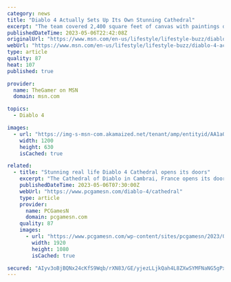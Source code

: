 ```yaml
---
category: news
title: "Diablo 4 Actually Sets Up Its Own Stunning Cathedral"
excerpt: "The team covered 2,400 square feet of canvas with paintings depicting characters and events from Diablo 4, in the series' characteristic gothic style. The entire thing was set up in one month, which ..."
publishedDateTime: 2023-05-06T22:42:08Z
originalUrl: "https://www.msn.com/en-us/lifestyle/lifestyle-buzz/diablo-4-actually-sets-up-its-own-stunning-cathedral/ar-AA1aQmiA"
webUrl: "https://www.msn.com/en-us/lifestyle/lifestyle-buzz/diablo-4-actually-sets-up-its-own-stunning-cathedral/ar-AA1aQmiA"
type: article
quality: 87
heat: 107
published: true

provider:
  name: TheGamer on MSN
  domain: msn.com

topics:
  - Diablo 4

images:
  - url: "https://img-s-msn-com.akamaized.net/tenant/amp/entityid/AA1aQBTH.img?h=630&w=1200&m=6&q=60&o=t&l=f&f=jpg&x=502&y=200"
    width: 1200
    height: 630
    isCached: true

related:
  - title: "Stunning real life Diablo 4 Cathedral opens its doors"
    excerpt: "The Cathedral of Diablo in Cambrai, France opens its doors to the public, and you can visit the stunning location for free ahead of the Diablo 4 release date."
    publishedDateTime: 2023-05-06T07:30:00Z
    webUrl: "https://www.pcgamesn.com/diablo-4/cathedral"
    type: article
    provider:
      name: PCGamesN
      domain: pcgamesn.com
    quality: 87
    images:
      - url: "https://www.pcgamesn.com/wp-content/sites/pcgamesn/2023/05/diablo-4-church-cathedral-france-opening-times-free.jpg"
        width: 1920
        height: 1080
        isCached: true

secured: "AIyv3oBjBQNx24cKfS9Wqb/rXN83/GE/yjezLLjkQah4L8ZXwSYMFNaNG5gPxXxn2nIkijwbI9CQsGYTgFESuBrGskWGvaLttTVc+RcdGYmgKuzazwwMV740gruXxgFkSYyf5mpvIOC0lS7kNkAQDs81r6p5bRtLlt2YMbMqWhYhwzoQEZyAxvRNYz4T2M4ubadWWcaOlmG8909qTu9cf3ZIuUgfuZaIcG3uy3jLCdY+VQfHO0ToRwdu5py0V0yx2sprwtDiO/8uLkp9k6YJvvcZK/0T7yBpzy+5ThYKmayWsT6WtHSYlTUEH+ayAO8JSRf5Hp93Ew68BjO4v3r8Y0x6mh0vfFqUSVMEtFWBeI8=;cyVzwtx7qT0VFkv2LOSPJQ=="
---
```


